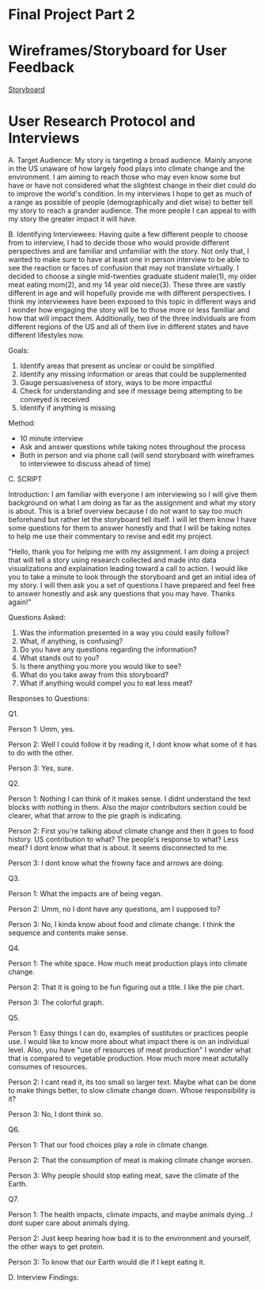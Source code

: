 # Final Project Part 2



# Wireframes/Storyboard for User Feedback


[Storyboard](pdfstory.pdf)


# User Research Protocol and Interviews


A. Target Audience: 
My story is targeting a broad audience. Mainly anyone in the US unaware of how largely food plays into climate change and the environment. I am aiming to reach those who may even know some but have or have not considered what the slightest change in their diet could do to improve the world's condition. In my interviews I hope to get as much of a range as possible of people (demographically and diet wise) to better tell my story to reach a grander audience. The more people I can appeal to with my story the greater impact it will have.

B. Identifying Interviewees:
Having quite a few different people to choose from to interview, I had to decide those who would provide different perspectives and are familiar and unfamiliar with the story. Not only that, I wanted to make sure to have at least one in person interview to be able to see the reaction or faces of confusion that may not translate virtually. I decided to choose a single mid-twenties graduate student male(1), my older meat eating mom(2), and my 14 year old niece(3). These three are vastly different in age and will hopefully provide me with different perspectives. I think my interviewees have been exposed to this topic in different ways and I wonder how engaging the story will be to those more or less familiar and how that will impact them. Additionally, two of the three individuals are from different regions of the US and all of them live in different states and have different lifestyles now. 


Goals:
1. Identify areas that present as unclear or could be simplified
2. Identify any missing information or areas that could be supplemented 
3. Gauge persuasiveness of story, ways to be more impactful
4. Check for understanding and see if message being attempting to be conveyed is received 
5. Identify if anything is missing

Method:
- 10 minute interview
- Ask and answer questions while taking notes throughout the process
- Both in person and via phone call (will send storyboard with wireframes to interviewee to discuss ahead of time)

C. SCRIPT

Introduction: I am familiar with everyone I am interviewing so I will give them background on what I am doing as far as the assignment and what my story is about. This is a brief overview because I do not want to say too much beforehand but rather let the storyboard tell itself. I will let them know I have some questions for them to answer honestly and that I will be taking notes to help me use their commentary to revise and edit my project.

"Hello, thank you for helping me with my assignment. I am doing a project that will tell a story using research collected and made into data visualizations and explaination leading toward a call to action. I would like you to take a minute to look through the storyboard and get an initial idea of my story. I will then ask you a set of questions I have prepared and feel free to answer honestly and ask any questions that you may have. Thanks again!"

Questions Asked:

1. Was the information presented in a way you could easily follow?
2. What, if anything, is confusing?
3. Do you have any questions regarding the information?
4. What stands out to you?
5. Is there anything you more you would like to see?
6. What do you take away from this storyboard? 
7. What if anything would compel you to eat less meat?


Responses to Questions: 

Q1.

Person 1: Umm, yes.

Person 2: Well I could follow it by reading it, I dont know what some of it has to do with the other. 

Person 3: Yes, sure.


Q2.

Person 1: Nothing I can think of it makes sense. I didnt understand the text blocks with nothing in them. Also the major contributors section could be clearer, what that arrow to the pie graph is indicating.

Person 2: First you're talking about climate change and then it goes to food history. US contribution to what? The people's response to what? Less meat? I dont know what that is about. It seems disconnected to me. 

Person 3: I dont know what the frowny face and arrows are doing.

Q3.

Person 1: What the impacts are of being vegan.

Person 2: Umm, no I dont have any questions, am I supposed to?

Person 3: No, I kinda know about food and climate change. I think the sequence and contents make sense. 

Q4.

Person 1: The white space. How much meat production plays into climate change.

Person 2: That it is going to be fun figuring out a title. I like the pie chart. 

Person 3: The colorful graph.

Q5.

Person 1: Easy things I can do, examples of sustitutes or practices people use. I would like to know more about what impact there is on an individual level. Also, you have "use of resources of meat production" I wonder what that is compared to vegetable production. How much more meat actutally consumes of resources. 

Person 2: I cant read it, its too small so larger text. Maybe what can be done to make things better, to slow climate change down. Whose responsibility is it?

Person 3: No, I dont think so.

Q6.

Person 1: That our food choices play a role in climate change.

Person 2: That the consumption of meat is making climate change worsen.

Person 3: Why people should stop eating meat, save the climate of the Earth.


Q7.

Person 1: The health impacts, climate impacts, and maybe animals dying...I dont super care about animals dying. 

Person 2: Just keep hearing how bad it is to the environment and yourself, the other ways to get protein. 

Person 3: To know that our Earth would die if I kept eating it. 


D. Interview Findings:






